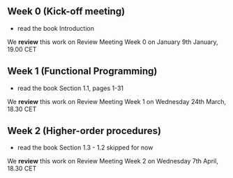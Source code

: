 ## Week 0 (Kick-off meeting)

- read the book Introduction


We **review** this work on Review Meeting Week 0 on January 9th January, 19.00 CET

## Week 1 (Functional Programming)

- read the book Section 1.1, pages 1-31


We **review** this work on Review Meeting Week 1 on Wednesday 24th March, 18.30 CET

## Week 2 (Higher-order procedures)

- read the book Section 1.3 - 1.2 skipped for now


We **review** this work on Review Meeting Week 2 on Wednesday 7th April, 18.30 CET

